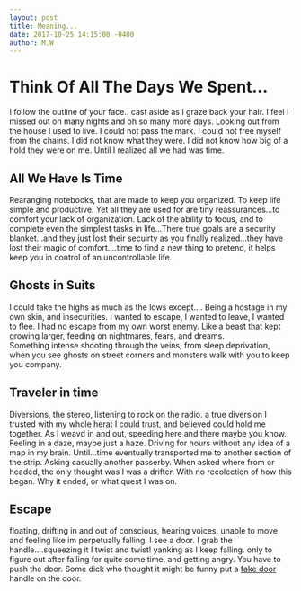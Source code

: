 ```yaml
---
layout: post
title: Meaning...
date: 2017-10-25 14:15:08 -0400
author: M.W
---
```

# Think Of All The Days We Spent...

I follow the outline of your face..
cast aside as I graze back your hair.
I feel I missed out on many nights and oh so many more days.
Looking out from the house I used to live.
I could not pass the mark.
I could not free myself from the chains.
I did not know what they were.
I did not know how big of a hold they were on me.
Until I realized all we had was time.

## All We Have Is Time

Rearanging notebooks, that are made to keep you organized. To keep life simple and productive. Yet all they are used for are tiny reassurances...to comfort your lack of organization. Lack of the ability to focus, and to complete even the simplest tasks in life...There true goals are a security blanket...and they just lost their secuirty as you finally realized...they have lost their magic of comfort....time to find a new thing to pretend, it helps keep you in control of an uncontrollable life. 



## Ghosts in Suits

I could take the highs as much as the lows except.... Being a hostage in my own skin, and insecurities. I wanted to escape, I wanted to leave, I wanted to flee. I had no escape from my own worst enemy. Like a beast that kept growing larger, feeding on nightmares, fears, and dreams.  
Something intense shooting through the veins, from sleep deprivation, when you see ghosts on street corners and monsters walk with you to keep you company.

## Traveler in time

Diversions, the stereo, listening to rock on the radio.
a true diversion I trusted with my whole herat I could trust, and believed could hold me together. As I weavd in and out, speeding here and there maybe you know. Feeling in a daze, maybe just a haze. Driving for hours without any idea of a map in my brain. Until...time eventually transported me to another section of the strip. Asking casually another passerby. When asked where from or headed, the only thought was I was a drifter. With no recolection of how this began. Why it ended, or what quest I was on.

## Escape

floating, drifting in and out of conscious, hearing voices.
unable to move and feeling like im perpetually falling.
I see a door.
I grab the handle....squeezing it I twist and twist!
yanking as I keep falling. only to figure out after falling for quite some time, and getting angry. You have to push the door. Some dick who thought it might be funny put a [fake door](fake-door.md) handle on the door.
